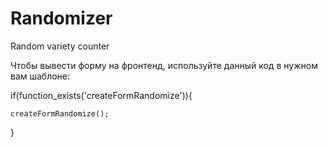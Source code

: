 # Randomizer
Random variety counter


Чтобы вывести форму на фронтенд, используйте данный код в нужном вам шаблоне:



  if(function_exists('createFormRandomize')){

    createFormRandomize(); 

  } 


